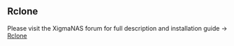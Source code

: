 Rclone
------

Please visit the XigmaNAS forum for full description and installation guide -> <a href="https://www.xigmanas.com/forums/viewtopic.php?f=71&t=11189&start=300#p86808">Rclone</a>
